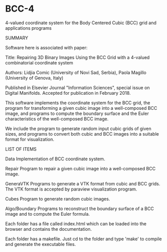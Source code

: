 # BCC-4
4-valued coordinate system for the Body Centered Cubic (BCC) grid and applications programs

SUMMARY

Software here is associated with paper:

Title: Repairing 3D Binary Images Using the BCC Grid
with a 4-valued combinatorial coordinate system

Authors: Lidjia Comic (University of Novi Sad, Serbia), 
         Paola Magillo (University of Genova, Italy)

Published in Elsevier Journal "Information Sciences",
special issue on Digital Manifolds.
Accepted for publication in February 2018.

This software implements the coordinate system for the BCC grid,
the program for transforming a given cubic image into a 
well-composed BCC image, 
and programs to compute the boundary surface and the Euler
characteristics of the well-composed BCC image.

We include the program to generate random input cubic grids of
given sizes, and programs to convert both cubic and BCC images 
into a suitable format for visualization.

LIST OF ITEMS

Data
    Implementation of BCC coordinate system.

Repair
   Program to repair a given cubic image into a 
   well-composed BCC image.

GeneraVTK
   Programs to generate a VTK format from cubic and BCC grids.
   The VTK format is accepted by paraview visualization program.

Cubes
   Program to generate random cubic images.

Algo/Boundary
    Programs to reconstruct the boundary surface of a BCC image 
    and to compute the Euler formula.

Each folder has a file called index.html which can be loaded into
the browser and contains the documentation.

Each folder has a makefile. Just cd to the folder and type 'make'
to compile and generate the executable files.
